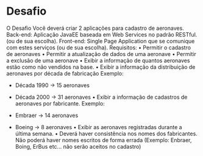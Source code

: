 # Desafio
O Desafio Você deverá criar 2 aplicações para cadastro de aeronaves. Back-end: Aplicação JavaEE baseada em Web Services no padrão RESTful. (ou de sua escolha). Front-end: Single Page Application que se comunique com estes serviços (ou de sua escolha).
Requisitos:
• Permitir o cadastro de aeronaves
• Permitir a atualização de dados de uma aeronave
• Permitir a exclusão de uma aeronave
• Exibir a informação de quantos aeronaves estão como não vendidos na base.
• Exibir a informação da distribuição de aeronaves por década de fabricação
Exemplo:

- Década 1990 -> 15 aeronaves
- Década 2000 -> 31 aeronaves
• Exibir a informação de cadastros de aeronaves por fabricante.
Exemplo:

- Embraer -> 14 aeronaves
- Boeing -> 8 aeronaves
• Exibir as aeronaves registradas durante a última semana.
• Deverá haver consistência nos nomes dos fabricantes. Não poderá haver nomes escritos
de forma errada (Exemplo: Enbraer, Boing, ErBus etc... não serão aceitos no cadastro)
